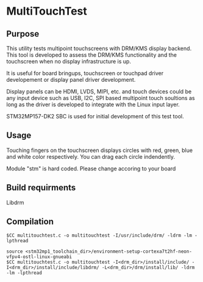 MultiTouchTest
=======

## Purpose
This utility tests multipoint touchscreens with DRM/KMS display backend.
This tool is developed to assess the DRM/KMS functionality and the touchscreen when no display infrastructure is up.

It is useful for board bringups, touchscreen or touchpad driver developement or display panel driver development.

Display panels can be HDMI, LVDS, MIPI, etc. and touch devices could be any input device such as USB, I2C, SPI based multipoint touch soultions as long as the driver is developed to integrate with the Linux input layer.

STM32MP157-DK2 SBC is used for initial development of this test tool. 

## Usage
Touching fingers on the touchscreen displays circles with red, green, blue and white color respectively. You can drag each circle indendently.

Module "stm" is hard coded. Please change accoring to your board

## Build requirments
Libdrm

## Compilation
```
$CC multitouchtest.c -o multitouchtest -I/usr/include/drm/ -ldrm -lm -lpthread
```
```
source <stm32mp1_toolchain_dir>/environment-setup-cortexa7t2hf-neon-vfpv4-ostl-linux-gnueabi
$CC multitouchtest.c -o multitouchtest -I<drm_dir>/install/include/ -I<drm_dir>/install/include/libdrm/ -L<drm_dir>/drm/install/lib/ -ldrm -lm -lpthread
```

